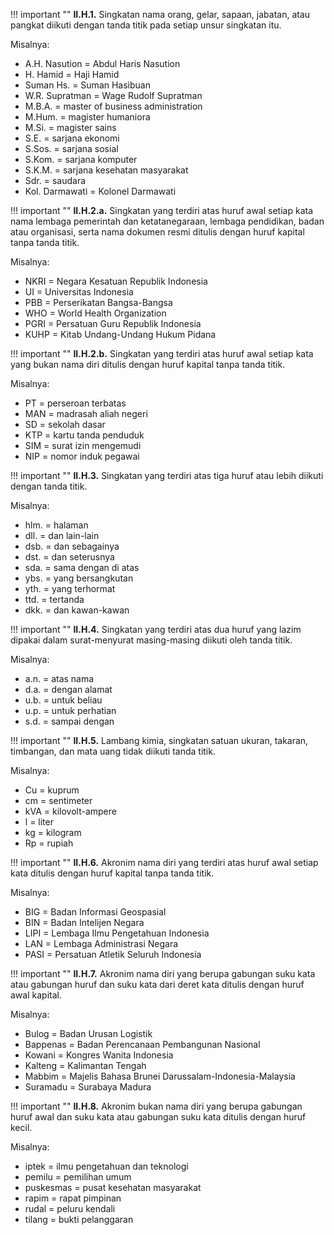 !!! important ""
	**II.H.1.** Singkatan nama orang, gelar, sapaan, jabatan, atau pangkat diikuti dengan tanda titik pada setiap unsur singkatan itu.

Misalnya:

- A.H. Nasution = Abdul Haris Nasution
- H. Hamid = Haji Hamid
- Suman Hs. = Suman Hasibuan
- W.R. Supratman = Wage Rudolf Supratman
- M.B.A. = master of business administration
- M.Hum. = magister humaniora
- M.Si. = magister sains
- S.E. = sarjana ekonomi
- S.Sos. = sarjana sosial
- S.Kom. = sarjana komputer
- S.K.M. = sarjana kesehatan masyarakat
- Sdr. = saudara
- Kol. Darmawati = Kolonel Darmawati

!!! important ""
	**II.H.2.a.** Singkatan yang terdiri atas huruf awal setiap kata nama lembaga pemerintah dan ketatanegaraan, lembaga pendidikan, badan atau organisasi, serta nama dokumen resmi ditulis dengan huruf kapital tanpa tanda titik.

Misalnya:

- NKRI = Negara Kesatuan Republik Indonesia
- UI = Universitas Indonesia
- PBB = Perserikatan Bangsa-Bangsa
- WHO = World Health Organization
- PGRI = Persatuan Guru Republik Indonesia
- KUHP = Kitab Undang-Undang Hukum Pidana

!!! important ""
	**II.H.2.b.** Singkatan yang terdiri atas huruf awal setiap kata yang bukan nama diri ditulis dengan huruf kapital tanpa tanda titik.

Misalnya:

- PT = perseroan terbatas
- MAN = madrasah aliah negeri
- SD = sekolah dasar
- KTP = kartu tanda penduduk
- SIM = surat izin mengemudi
- NIP = nomor induk pegawai

!!! important ""
	**II.H.3.** Singkatan yang terdiri atas tiga huruf atau lebih diikuti dengan tanda titik.

Misalnya:

- hlm. = halaman
- dll. = dan lain-lain
- dsb. = dan sebagainya
- dst. = dan seterusnya
- sda. = sama dengan di atas
- ybs. = yang bersangkutan
- yth. = yang terhormat
- ttd. = tertanda
- dkk. = dan kawan-kawan

!!! important ""
	**II.H.4.** Singkatan yang terdiri atas dua huruf yang lazim dipakai dalam surat-menyurat masing-masing diikuti oleh tanda titik.

Misalnya:

- a.n. = atas nama
- d.a. = dengan alamat
- u.b. = untuk beliau
- u.p. = untuk perhatian
- s.d. = sampai dengan

!!! important ""
	**II.H.5.** Lambang kimia, singkatan satuan ukuran, takaran, timbangan, dan mata uang tidak diikuti tanda titik.

Misalnya:

- Cu = kuprum
- cm = sentimeter
- kVA = kilovolt-ampere
- l = liter
- kg = kilogram
- Rp = rupiah

!!! important ""
	**II.H.6.** Akronim nama diri yang terdiri atas huruf awal setiap kata ditulis dengan huruf kapital tanpa tanda titik.

Misalnya:

- BIG = Badan Informasi Geospasial
- BIN = Badan Intelijen Negara
- LIPI = Lembaga Ilmu Pengetahuan Indonesia
- LAN = Lembaga Administrasi Negara
- PASI = Persatuan Atletik Seluruh Indonesia

!!! important ""
	**II.H.7.** Akronim nama diri yang berupa gabungan suku kata atau gabungan huruf dan suku kata dari deret kata ditulis dengan huruf awal kapital.

Misalnya:

- Bulog = Badan Urusan Logistik
- Bappenas = Badan Perencanaan Pembangunan Nasional
- Kowani = Kongres Wanita Indonesia
- Kalteng = Kalimantan Tengah
- Mabbim = Majelis Bahasa Brunei Darussalam-Indonesia-Malaysia
- Suramadu = Surabaya Madura

!!! important ""
	**II.H.8.** Akronim bukan nama diri yang berupa gabungan huruf awal dan suku kata atau gabungan suku kata ditulis dengan huruf kecil.

Misalnya:

- iptek = ilmu pengetahuan dan teknologi
- pemilu = pemilihan umum
- puskesmas = pusat kesehatan masyarakat
- rapim = rapat pimpinan
- rudal = peluru kendali
- tilang = bukti pelanggaran
